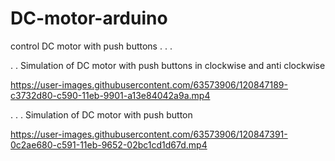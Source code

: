 # DC-motor-arduino
control DC motor with push buttons
.
.
.



.
.
Simulation of DC motor with push buttons in clockwise and anti clockwise

https://user-images.githubusercontent.com/63573906/120847189-c3732d80-c590-11eb-9901-a13e84042a9a.mp4

.
.
.
Simulation of DC motor with push button



https://user-images.githubusercontent.com/63573906/120847391-0c2ae680-c591-11eb-9652-02bc1cd1d67d.mp4

